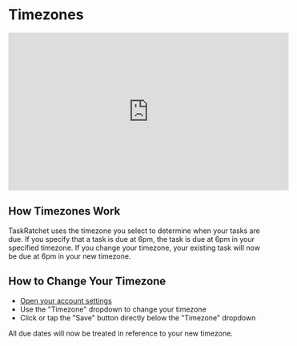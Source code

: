 # Timezones

<iframe width="560" height="315" src="https://www.youtube.com/embed/Q8rWF8WlT7c" title="YouTube video player" frameborder="0" allow="accelerometer; autoplay; clipboard-write; encrypted-media; gyroscope; picture-in-picture" allowfullscreen></iframe>

## How Timezones Work

TaskRatchet uses the timezone you select to determine when your tasks are due. If you specify that a task is due at 6pm,
the task is due at 6pm in your specified timezone. If you change your timezone, your existing task will now be due at
6pm in your new timezone.

## How to Change Your Timezone

- [Open your account settings](https://app.taskratchet.com/account)
- Use the "Timezone" dropdown to change your timezone
- Click or tap the "Save" button directly below the "Timezone" dropdown

All due dates will now be treated in reference to your new timezone.
